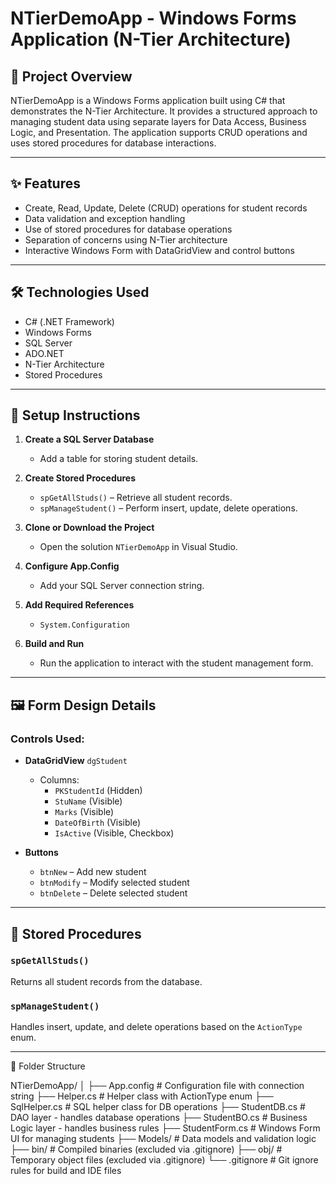 # NTierDemoApp - Windows Forms Application (N-Tier Architecture)

## 📘 Project Overview
NTierDemoApp is a Windows Forms application built using C# that demonstrates the N-Tier Architecture. It provides a structured approach to managing student data using separate layers for Data Access, Business Logic, and Presentation. The application supports CRUD operations and uses stored procedures for database interactions.

---

## ✨ Features
- Create, Read, Update, Delete (CRUD) operations for student records
- Data validation and exception handling
- Use of stored procedures for database operations
- Separation of concerns using N-Tier architecture
- Interactive Windows Form with DataGridView and control buttons

---

## 🛠 Technologies Used
- C# (.NET Framework)
- Windows Forms
- SQL Server
- ADO.NET
- N-Tier Architecture
- Stored Procedures

---

## 🚀 Setup Instructions

1. **Create a SQL Server Database**
   - Add a table for storing student details.

2. **Create Stored Procedures**
   - `spGetAllStuds()` – Retrieve all student records.
   - `spManageStudent()` – Perform insert, update, delete operations.

3. **Clone or Download the Project**
   - Open the solution `NTierDemoApp` in Visual Studio.

4. **Configure App.Config**
   - Add your SQL Server connection string.

5. **Add Required References**
   - `System.Configuration`

6. **Build and Run**
   - Run the application to interact with the student management form.

---

## 🖼️ Form Design Details

### Controls Used:

- **DataGridView** `dgStudent`
  - Columns:
    - `PKStudentId` (Hidden)
    - `StuName` (Visible)
    - `Marks` (Visible)
    - `DateOfBirth` (Visible)
    - `IsActive` (Visible, Checkbox)

- **Buttons**
  - `btnNew` – Add new student
  - `btnModify` – Modify selected student
  - `btnDelete` – Delete selected student

---

## 🧠 Stored Procedures

### `spGetAllStuds()`
Returns all student records from the database.

### `spManageStudent()`
Handles insert, update, and delete operations based on the `ActionType` enum.

---
📁 Folder Structure

NTierDemoApp/
│
├── App.config              # Configuration file with connection string
├── Helper.cs               # Helper class with ActionType enum
├── SqlHelper.cs            # SQL helper class for DB operations
├── StudentDB.cs            # DAO layer - handles database operations
├── StudentBO.cs            # Business Logic layer - handles business rules
├── StudentForm.cs          # Windows Form UI for managing students
├── Models/                 # Data models and validation logic
├── bin/                    # Compiled binaries (excluded via .gitignore)
├── obj/                    # Temporary object files (excluded via .gitignore)
└── .gitignore              # Git ignore rules for build and IDE files

